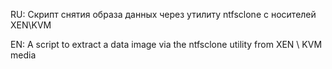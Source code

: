 RU: Скрипт снятия образа данных через утилиту ntfsclone с носителей XEN\KVM

EN: A script to extract a data image via the ntfsclone utility from XEN \ KVM media